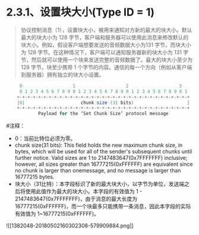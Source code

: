 # 2.3.1、设置块大小(Type ID = 1)

> 协议控制消息（1），设置块大小，被用来通知对方新的最大的块大小。默认最大的块大小为 128 字节，客户端和服务器可以使用此消息来修改默认的块大小。例如，假设客户端想要发送的音频数据大小为131 字节，而块大小为 128 字节。在这种情况下，客户端可以通知服务器新的块大小为 131 字节，然后就可以使用一个块来发送完整的音频数据了。最大的块大小至少为 128 字节，块至少携带 1 个字节的内容。通信的每一个方向（例如从客户端到服务器）拥有独立的块大小设置。

```java
     0                   1                   2                   3
     0 1 2 3 4 5 6 7 8 9 0 1 2 3 4 5 6 7 8 9 0 1 2 3 4 5 6 7 8 9 0 1
    +-+-+-+-+-+-+-+-+-+-+-+-+-+-+-+-+-+-+-+-+-+-+-+-+-+-+-+-+-+-+-+-+
    |0|                     chunk size (31 bits)                    |
    +-+-+-+-+-+-+-+-+-+-+-+-+-+-+-+-+-+-+-+-+-+-+-+-+-+-+-+-+-+-+-+-+
            Payload for the ‘Set Chunk Size’ protocol message
```

\#注释：

* 0：当前比特位必须为零。
* chunk size(31 bits): This field holds the new maximum chunk size, in bytes, which will be used for all of the sender's subsequent chunks until further notice. Valid sizes are 1 to 2147483647(0x7FFFFFFF) inclusive; however, all sizes greater than 16777215(0xFFFFFF) are equivalent since no chunk is larger than onemessage, and no message is larger than 16777215 bytes.
* 块大小（31比特）：本字段标识了新的最大块大小，以字节为单位，发送端之后将使用此值作为最大的块大小。本字段的有效值为 1 - 2147483647(0x7FFFFFFF)，由于消息的最大长度为 16777215(0xFFFFFF)，而一个块最多只能携带一条消息，因此本字段的实际有效值为 1\~16777215(0xFFFFFF)。

!\[\[1382048-20180502160302308-579909884.png]]
